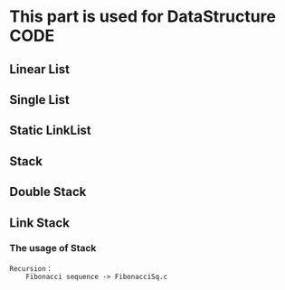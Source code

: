 # This part is used for DataStructure CODE
## Linear List
## Single List
## Static LinkList
## Stack
## Double Stack
## Link Stack

### The usage of Stack
    Recursion：
        Fibonacci sequence -> FibonacciSq.c
        
